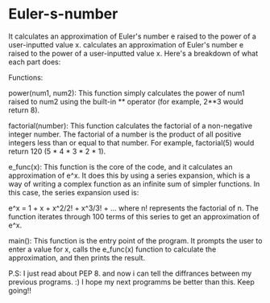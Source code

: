 # Euler-s-number
It calculates an approximation of Euler's number e raised to the power of a user-inputted value x.
calculates an approximation of Euler's number e raised to the power of a user-inputted value x. Here's a breakdown of what each part does:

Functions:

power(num1, num2): This function simply calculates the power of num1 raised to num2 using the built-in ** operator (for example, 2**3 would return 8).

factorial(number): This function calculates the factorial of a non-negative integer number. The factorial of a number is the product of all positive integers less than or equal to that number. For example, factorial(5) would return 120 (5 * 4 * 3 * 2 * 1).

e_func(x): This function is the core of the code, and it calculates an approximation of e^x. It does this by using a series expansion, which is a way of writing a complex function as an infinite sum of simpler functions. In this case, the series expansion used is:

e^x = 1 + x + x^2/2! + x^3/3! + ...
where n! represents the factorial of n. The function iterates through 100 terms of this series to get an approximation of e^x.

main(): This function is the entry point of the program. It prompts the user to enter a value for x, calls the e_func(x) function to calculate the approximation, and then prints the result.

P.S: I just read about PEP 8. and now i can tell the diffrances between my previous programs. :)  I hope my next programms be  better than this. Keep going!!
